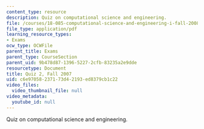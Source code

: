 ```yaml
---
content_type: resource
description: Quiz on computational science and engineering.
file: /courses/18-085-computational-science-and-engineering-i-fall-2008/c6e97058237173d42193ed8379cb1c22_quiz2f07.pdf
file_type: application/pdf
learning_resource_types:
- Exams
ocw_type: OCWFile
parent_title: Exams
parent_type: CourseSection
parent_uid: 9b478d87-1396-5227-2cfb-83235a2e9dde
resourcetype: Document
title: Quiz 2, Fall 2007
uid: c6e97058-2371-73d4-2193-ed8379cb1c22
video_files:
  video_thumbnail_file: null
video_metadata:
  youtube_id: null
---
```

Quiz on computational science and engineering.

